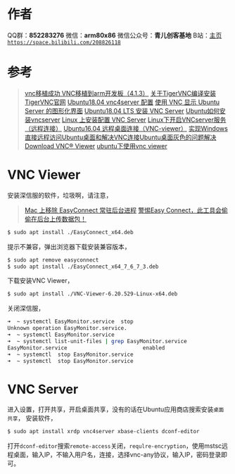 ﻿# 作者
QQ群：**852283276**
微信：**arm80x86**
微信公众号：**青儿创客基地**
B站：[主页 `https://space.bilibili.com/208826118`](https://space.bilibili.com/208826118)

# 参考
> [vnc移植成功 VNC移植到arm开发板（4.1.3）](https://blog.csdn.net/guoqianqian5812/article/details/47167537)
> [关于TigerVNC编译安装](https://www.jianshu.com/p/2fcd0854050e)
> [TigerVNC官网](https://tigervnc.org/)
> [Ubuntu18.04 vnc4server 配置](https://zhuanlan.zhihu.com/p/75654743)
> [使用 VNC 显示 Ubuntu Server 的图形化界面](https://www.jianshu.com/p/04892f67b9df)
> [Ubuntu18.04 LTS 安装 VNC Server](https://blog.csdn.net/yidichaxiang/article/details/96429007)
> [Ubuntu如何安装vncserver](https://www.cnblogs.com/ningmengcaokanyu/p/10185457.html)
> [Linux 上安装配置 VNC Server](https://blog.csdn.net/llag_haveboy/article/details/84960479)
> [Linux下开启VNCserver服务（远程连接）](https://blog.51cto.com/13043516/2055574)
> [Ubuntu16.04 远程桌面连接（VNC-viewer）](https://blog.csdn.net/qq_27009517/article/details/86308611)
> [实现Windows直接远程访问Ubuntu桌面和解决VNC连接Ubuntu桌面灰色的问题解决](https://blog.csdn.net/sinat_28371057/article/details/109288076)
> [Download VNC® Viewer](https://www.realvnc.com/en/connect/download/viewer/)
> [ubuntu下使用vnc viewer](https://www.cnblogs.com/penny772866/p/5927796.html)


# VNC Viewer
安装深信服的软件，垃圾啊，请注意，
> [Mac 上移除 EasyConnect 常驻后台进程](https://www.dazhuanlan.com/2020/01/06/5e12b412bbd0c/)
> [警惕Easy Connect，此工具会偷偷在后台上传数据包！](https://www.jianshu.com/p/3e81fa164fb1)

```bash
$ sudo apt install ./EasyConnect_x64.deb 
```
提示不兼容，弹出浏览器下载安装兼容版本，
```bash 
$ sudo apt remove easyconnect
$ sudo apt install ./EasyConnect_x64_7_6_7_3.deb 
```
下载安装VNC Viewer，
```bash 
$ sudo apt install ./VNC-Viewer-6.20.529-Linux-x64.deb 
```
关闭深信服，
```bash
➜  ~ systemctl EasyMonitor.service  stop
Unknown operation EasyMonitor.service.
➜  ~ systemctl EasyMonitor.service      
➜  ~ systemctl list-unit-files | grep EasyMonitor.service
EasyMonitor.service                        enabled        
➜  ~ systemctl  stop EasyMonitor.service
➜  ~ systemctl  stop EasyMonitor.service
```

# VNC Server
进入设置，打开共享，开启桌面共享，没有的话在Ubuntu应用商店搜索安装`桌面共享`，
安装软件，
```bash
$ sudo apt install xrdp vnc4server xbase-clients dconf-editor
```
打开`dconf-editor`搜索`remote-access`关闭，`requlre-encryption`，使用mstsc远程桌面，输入IP，不输入用户名，连接，选择vnc-any协议，输入IP，密码登录即可。

